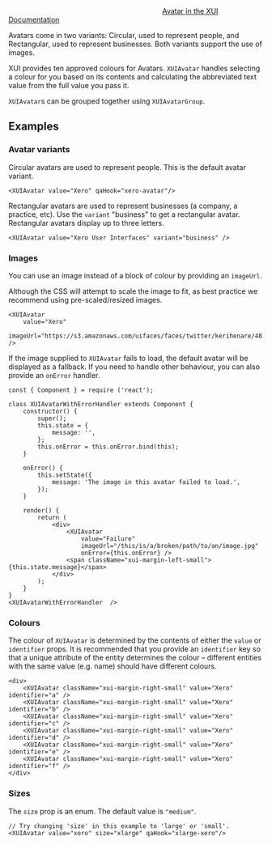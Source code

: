<div class="xui-margin-vertical">
		<svg focusable="false" class="xui-icon xui-icon-inline xui-blobicon xui-blobicon-large xui-icon-color-blue">
			<use xlink:href="#xui-icon-bookmark" role="presentation"/>
		</svg>
		<a href="../section-building-blocks-identifiers-avatar.html">Avatar in the XUI Documentation</a>
</div>

Avatars come in two variants: Circular, used to represent people, and Rectangular, used to represent businesses. Both variants support the use of images.

XUI provides ten approved colours for Avatars. `XUIAvatar` handles selecting a colour for you based on its contents and calculating the abbreviated text value from the full value you pass it.

`XUIAvatar`s can be grouped together using `XUIAvatarGroup`.

## Examples

### Avatar variants

Circular avatars are used to represent people. This is the default avatar variant.

```
<XUIAvatar value="Xero" qaHook="xero-avatar"/>
```

Rectangular avatars are used to represent businesses (a company, a practice, etc). Use the `variant` "business" to get a rectangular avatar. Rectangular avatars display up to three letters.

```
<XUIAvatar value="Xero User Interfaces" variant="business" />
```

### Images

You can use an image instead of a block of colour by providing an `imageUrl`.

Although the CSS will attempt to scale the image to fit, as best practice we recommend using pre-scaled/resized images.

```
<XUIAvatar
	value="Xero"
	imageUrl="https://s3.amazonaws.com/uifaces/faces/twitter/kerihenare/48.jpg" />
```

If the image supplied to `XUIAvatar` fails to load, the default avatar will be displayed as a fallback. If you need to handle other behaviour, you can also provide an `onError` handler.

```
const { Component } = require ('react');

class XUIAvatarWithErrorHandler extends Component {
	constructor() {
		super();
		this.state = {
			message: '',
		};
		this.onError = this.onError.bind(this);
	}

	onError() {
		this.setState({
			message: 'The image in this avatar failed to load.',
		});
	}

	render() {
		return (
			<div>
				<XUIAvatar
					value="Failure"
					imageUrl="/this/is/a/broken/path/to/an/image.jpg"
					onError={this.onError} />
				<span className="xui-margin-left-small">{this.state.message}</span>
			</div>
		);
	}
}
<XUIAvatarWithErrorHandler  />

```

### Colours

The colour of `XUIAvatar` is determined by the contents of either the `value` or `identifier` props. It is recommended that you provide an `identifier` key so that a unique attribute of the entity determines the colour – different entities with the same value (e.g. name) should have different colours.

```
<div>
	<XUIAvatar className="xui-margin-right-small" value="Xero" identifier="a" />
	<XUIAvatar className="xui-margin-right-small" value="Xero" identifier="b" />
	<XUIAvatar className="xui-margin-right-small" value="Xero" identifier="c" />
	<XUIAvatar className="xui-margin-right-small" value="Xero" identifier="d" />
	<XUIAvatar className="xui-margin-right-small" value="Xero" identifier="e" />
	<XUIAvatar className="xui-margin-right-small" value="Xero" identifier="f" />
</div>
```

### Sizes

The `size` prop is an enum. The default value is `"medium"`.

```
// Try changing 'size' in this example to 'large' or 'small'.
<XUIAvatar value="xero" size="xlarge" qaHook="xlarge-xero"/>
```
